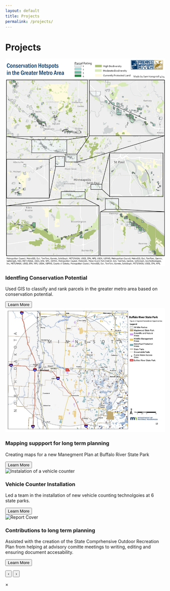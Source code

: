 ```yaml
---
layout: default
title: Projects
permalink: /projects/
---
```


# Projects

<div class="carousel">
  <div class="slides">
    <div class="slide active" data-title="Conservation Mapping"
         data-desc="Used GIS to classify parcel level data based on a variety of conservation factors. "
         data-img="/assets/images/project1.jpg">
      <img src="/assets/images/project1.jpg" alt="Mapping River Systems">
      <div class="caption">
        <h3>Identfing Conservation Potential</h3>
        <p>Used GIS to classify and rank parcels in the greater metro area based on conservation potential.</p>
        <button class="learn-more">Learn More</button>
      </div>
    </div>
    <div class="slide" data-title="Buffalo Rive Maps"
         data-desc="Created 12 Maps for the new Manemgnet plan for Buffalo River State Park. These maps cover a range of topics from topograhy, recreational oppertunites to proposed developement."
         data-img="/assets/images/project2.jpg">
      <img src="/assets/images/project2.jpg" alt="Air Quality Analysis">
      <div class="caption">
        <h3>Mapping suppport for long term planning</h3>
        <p>Creating maps for a new Manegment Plan at Buffalo River State Park</p>
        <button class="learn-more">Learn More</button>
      </div>
    </div>
    <div class="slide" data-title="State park Vehicle Counters"
         data-desc="Led a team in installation of new inground vehicle couting technolgoies at 6 state parks. Also conducted solo installatinos of temporary counters as well as data validation of the new couting systems to ensure accuracy"
         data-img="/assets/images/project3.jpg">
      <img src="/assets/images/project3.jpg" alt="Instalation of a vehicle counter">
      <div class="caption">
        <h3>Vehicle Counter Installation</h3>
        <p>Led a team in the installation of new vehicle counting technolgoies at 6 state parks.</p>
        <button class="learn-more">Learn More</button>
      </div>
    </div>
    <div class="slide" data-title="Technical Writing"
         data-desc="Worked with the planning team at the DNR to develope the State Comprehsneive outdoor recreation plan. This plan is critical to maintaining access to federal Land and Water Conservation funds"
         data-img="/assets/images/project4.jpg">
      <img src="/assets/images/project4.jpg" alt="Report Cover">
      <div class="caption">
        <h3>Contributions to long term planning</h3>
        <p>Assisted with the creation of the State Comprhensive Outdoor Recreation Plan from helping at advisory comitte meetings to writing, editing and ensuring document accesability.</p>
        <button class="learn-more">Learn More</button>
      </div>
    </div>

  </div>

  <button class="prev">‹</button>
  <button class="next">›</button>
</div>

<!-- Modal -->
<div id="project-modal" class="modal">
  <div class="modal-content">
    <span class="close">&times;</span>
    <div id="modal-body"></div>
  </div>
</div>

<script src="/assets/js/carousel.js"></script>
<script src="/assets/js/modal.js"></script>
